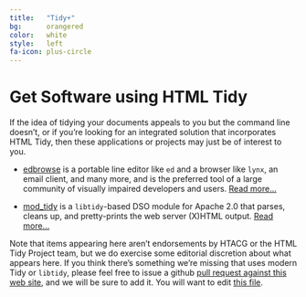 ```yaml
---
title:   "Tidy+"
bg:      orangered
color:   white
style:   left
fa-icon: plus-circle
---
```


# Get Software using HTML Tidy

If the idea of tidying your documents appeals to you but the command line doesn’t, or if
you’re looking for an integrated solution that incorporates HTML Tidy, then these
applications or projects may just be of interest to you. 

- [edbrowse][10] is a portable line editor like `ed` and a browser like `lynx`, an email
  client, and many more, and is the preferred tool of a large community of visually
  impaired developers and users. [Read more…][11]
  
- [mod_tidy][20] is a `libtidy`-based DSO module for Apache 2.0 that parses, cleans up,
  and pretty-prints the web server (X)HTML output. [Read more…][21]

Note that items appearing here aren’t endorsements by HTACG or the HTML Tidy Project team,
but we do exercise some editorial discretion about what appears here. If you think there’s
something we’re missing that uses modern Tidy or `libtidy`, please feel free to
issue a github [pull request against this web site][1], and we will be sure to
add it. You will want to edit [this file][2].


[1]: https://github.com/htacg/tidy-html5/tree/gh-pages
[2]: https://github.com/htacg/tidy-html5/blob/gh-pages/index/_posts/1970-07-01-tidy_plus.md

[10]: https://github.com/CMB/edbrowse
[11]: /plus/#plus_edbrowse

[20]: http://sourceforge.net/projects/mod-tidy/
[21]: /plus/#plus_mod_tidy

